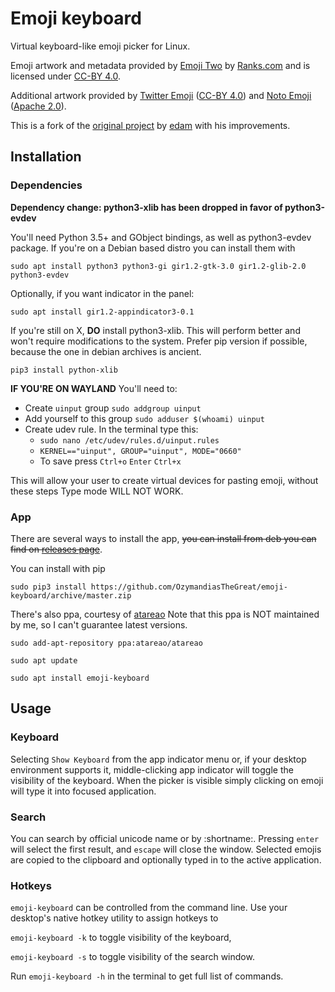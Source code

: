 # Emoji keyboard

Virtual keyboard-like emoji picker for Linux.

Emoji artwork and metadata provided by [Emoji Two](https://emojitwo.github.io/)
by [Ranks.com](http://www.ranks.com/) and is licensed under
[CC-BY 4.0](https://creativecommons.org/licenses/by/4.0/legalcode).

Additional artwork provided by
[Twitter Emoji](https://github.com/twitter/twemoji)
([CC-BY 4.0](https://creativecommons.org/licenses/by/4.0/legalcode)) and
[Noto Emoji](https://github.com/googlei18n/noto-emoji)
([Apache 2.0](https://github.com/googlei18n/noto-emoji/blob/master/LICENSE)).

This is a fork of the
[original project](https://github.com/OzymandiasTheGreat/emoji-keyboard) by
[edam](http://ed.am/) with his improvements.

## Installation

### Dependencies

**Dependency change: python3-xlib has been dropped in favor of python3-evdev**

You'll need Python 3.5+ and GObject bindings, as well as python3-evdev package.
If you're on a Debian based distro you can install them with

`sudo apt install python3 python3-gi gir1.2-gtk-3.0 gir1.2-glib-2.0
python3-evdev`

Optionally, if you want indicator in the panel:

`sudo apt install gir1.2-appindicator3-0.1`

If you're still on X, **DO** install python3-xlib. This will perform better and won't require modifications to the system.
Prefer pip version if possible, because the one in debian archives is ancient.

`pip3 install python-xlib`

**IF YOU'RE ON WAYLAND**
You'll need to:
- Create `uinput` group `sudo addgroup uinput`
- Add yourself to this group `sudo adduser $(whoami) uinput`
- Create udev rule. In the terminal type this:
	- `sudo nano /etc/udev/rules.d/uinput.rules`
	- `KERNEL=="uinput", GROUP="uinput", MODE="0660"`
	- To save press `Ctrl+o` `Enter` `Ctrl+x`

This will allow your user to create virtual devices for pasting emoji, without these steps Type mode WILL NOT WORK.


### App

There are several ways to install the app, ~~you can install from deb you can
find on
[releases page](https://github.com/OzymandiasTheGreat/emoji-keyboard/releases)~~.

You can install with pip

`sudo pip3 install
https://github.com/OzymandiasTheGreat/emoji-keyboard/archive/master.zip`

There's also ppa, courtesy of [atareao](https://github.com/atareao)
Note that this ppa is NOT maintained by me, so I can't guarantee latest versions.

`sudo add-apt-repository ppa:atareao/atareao`

`sudo apt update`

`sudo apt install emoji-keyboard`

## Usage

### Keyboard

Selecting `Show Keyboard` from the app indicator menu or, if your desktop
environment supports it, middle-clicking app indicator will toggle the visibility
of the keyboard. When the picker is visible simply clicking on emoji will type it
into focused application.

### Search

You can search by official unicode name or by :shortname:.  Pressing `enter`
will select the first result, and `escape` will close the window.  Selected
emojis are copied to the clipboard and optionally typed in to the active
application.

### Hotkeys

`emoji-keyboard` can be controlled from the command line. Use your desktop's
native hotkey utility to assign hotkeys to

`emoji-keyboard -k` to toggle visibility of the keyboard,

`emoji-keyboard -s` to toggle visibility of the search window.

Run `emoji-keyboard -h` in the terminal to get full list of commands.
